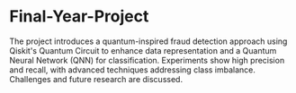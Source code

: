 # Final-Year-Project
The project introduces a quantum-inspired fraud detection approach using Qiskit's Quantum Circuit to enhance data representation and a Quantum Neural Network (QNN) for classification. Experiments show high precision and recall, with advanced techniques addressing class imbalance. Challenges and future research are discussed.
